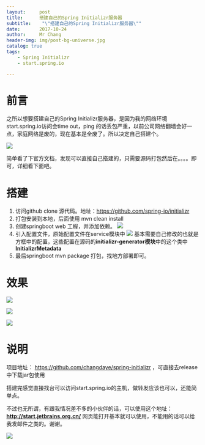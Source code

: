 ```yaml
---
layout:     post
title:     	搭建自己的Spring Initializr服务器
subtitle:    "\"搭建自己的Spring Initializr服务器\""
date:       2017-10-24
author:     Mr Chang
header-img: img/post-bg-universe.jpg
catalog: true
tags:
    - Spring Initializr
    - start.spring.io

---
```



# 前言

之所以想要搭建自己的Spring Initializr服务器，是因为我的网络环境start.spring.io访问会time out，ping 的话丢包严重，以前公司网络翻墙会好一点，家庭网络是废的，现在基本是全废了。所以决定自己搭建个。

![](https://cdn-blog.oss-cn-beijing.aliyuncs.com/17-10-24/75742911.jpg)

简单看了下官方文档，发现可以直接自己搭建的，只需要源码打包然后在。。。。即可，详细看下面吧。



# 搭建

1. 访问github clone 源代码。地址：https://github.com/spring-io/initializr
2. 打包安装到本地，后面使用 mvn clean install
3. 创建springboot web 工程，并添加依赖。
   ![](https://cdn-blog.oss-cn-beijing.aliyuncs.com/17-10-24/19930134.jpg)
4. 引入配置文件，原始配置文件在service模块中
   ![](https://cdn-blog.oss-cn-beijing.aliyuncs.com/17-10-24/36748972.jpg)
	基本需要自己修改的也就是方框中的配置，这些配置在源码的**initializr-generator模块**中的这个类中**InitializrMetadata**
5. 最后springboot mvn package 打包，找地方部署即可。
	
# 效果

![](https://cdn-blog.oss-cn-beijing.aliyuncs.com/17-10-24/73063798.jpg)

![](https://cdn-blog.oss-cn-beijing.aliyuncs.com/17-10-24/71521342.jpg)

![](https://cdn-blog.oss-cn-beijing.aliyuncs.com/17-10-24/59750904.jpg)

# 说明

项目地址： https://github.com/changdaye/spring-initializr ，可直接去release中下载jar包使用

搭建完感觉直接找台可以访问start.spring.io的主机，做转发应该也可以，还能简单点。

不过也无所谓，有跟我情况差不多的小伙伴的话，可以使用这个地址： **http://start.jetbrains.org.cn/** 网页能打开基本就可以使用，不能用的话可以给我发邮件之类的。谢谢。

![](https://cdn-blog.oss-cn-beijing.aliyuncs.com/17-11-1/19024053.jpg)




